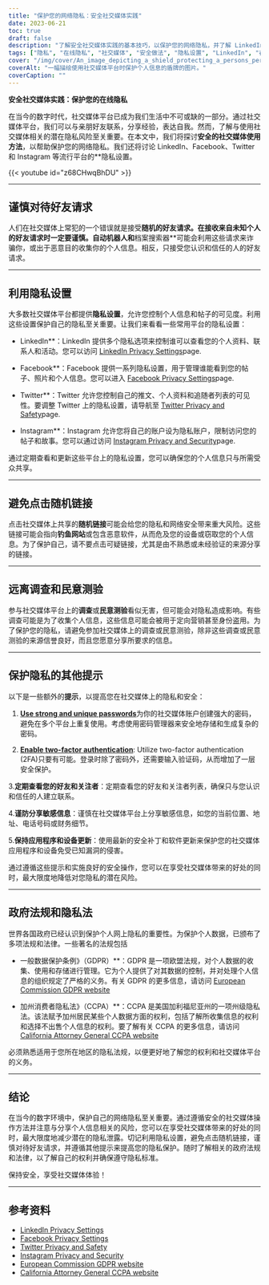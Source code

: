 ```yaml
---
title: "保护您的网络隐私：安全社交媒体实践"
date: 2023-06-21
toc: true
draft: false
description: "了解安全社交媒体实践的基本技巧，以保护您的网络隐私，并了解 LinkedIn、Facebook、Twitter 和 Instagram 等流行平台的隐私设置。"
tags: ["隐私", "在线隐私", "社交媒体", "安全做法", "隐私设置", "LinkedIn", "在 Facebook 上", "推特", "Instagram", "好友申请", "随机链接", "调查", "政府法规", "GDPR", "CCPA", "网络安全", "数据保护", "个人资料", "隐私泄露", "数字安全", "隐私风险", "隐私法", "隐私条例", "数据隐私", "在线安全", "隐私保护", "社交媒体隐私", "隐私提示", "在线隐私保护措施", "保护个人信息"]
cover: "/img/cover/An_image_depicting_a_shield_protecting_a_persons_personal.png"
coverAlt: "一幅描绘使用社交媒体平台时保护个人信息的盾牌的图片。"
coverCaption: ""
---
```


**安全社交媒体实践：保护您的在线隐私**

在当今的数字时代，社交媒体平台已成为我们生活中不可或缺的一部分。通过社交媒体平台，我们可以与亲朋好友联系，分享经验，表达自我。然而，了解与使用社交媒体相关的潜在隐私风险至关重要。在本文中，我们将探讨**安全的社交媒体使用方法**，以帮助保护您的网络隐私。我们还将讨论 LinkedIn、Facebook、Twitter 和 Instagram 等流行平台的**隐私设置。

{{< youtube id="z68CHwqBhDU" >}}

______

## 谨慎对待好友请求

人们在社交媒体上常犯的一个错误就是接受**随机的好友请求。在接收来自未知个人的好友请求时一定要谨慎。**自动机器人**和**档案搜索器**可能会利用这些请求来诈骗你，或出于恶意目的收集你的个人信息。相反，只接受您认识和信任的人的好友请求。

______

## 利用隐私设置

大多数社交媒体平台都提供**隐私设置**，允许您控制个人信息和帖子的可见度。利用这些设置保护自己的隐私至关重要。让我们来看看一些常用平台的隐私设置：

- LinkedIn**：LinkedIn 提供多个隐私选项来控制谁可以查看您的个人资料、联系人和活动。您可以访问 [LinkedIn Privacy Settings](https://www.linkedin.com/psettings/privacy)page.

- Facebook**：Facebook 提供一系列隐私设置，用于管理谁能看到您的帖子、照片和个人信息。您可以进入 [Facebook Privacy Settings](https://www.facebook.com/settings?tab=privacy)page.

- Twitter**：Twitter 允许您控制自己的推文、个人资料和追随者列表的可见性。要调整 Twitter 上的隐私设置，请导航至 [Twitter Privacy and Safety](https://twitter.com/settings/privacy)page.

- Instagram**：Instagram 允许您将自己的账户设为隐私账户，限制访问您的帖子和故事。您可以通过访问 [Instagram Privacy and Security](https://www.instagram.com/accounts/privacy_and_security/)page.

通过定期查看和更新这些平台上的隐私设置，您可以确保您的个人信息只与所需受众共享。

______

## 避免点击随机链接

点击社交媒体上共享的**随机链接**可能会给您的隐私和网络安全带来重大风险。这些链接可能会指向**钓鱼网站**或包含恶意软件，从而危及您的设备或窃取您的个人信息。为了保护自己，请不要点击可疑链接，尤其是由不熟悉或未经验证的来源分享的链接。

______

## 远离调查和民意测验

参与社交媒体平台上的**调查**或**民意测验**看似无害，但可能会对隐私造成影响。有些调查可能是为了收集个人信息，这些信息可能会被用于定向营销甚至身份盗用。为了保护您的隐私，请避免参加社交媒体上的调查或民意测验，除非这些调查或民意测验的来源信誉良好，而且您愿意分享所要求的信息。

______

## 保护隐私的其他提示

以下是一些额外的**提示**，以提高您在社交媒体上的隐私和安全：

1. [**Use strong and unique passwords**](https://simeononsecurity.com/articles/how-to-create-strong-passwords/)为你的社交媒体账户创建强大的密码，避免在多个平台上重复使用。考虑使用密码管理器来安全地存储和生成复杂的密码。

2. [**Enable two-factor authentication**](https://simeononsecurity.com/articles/what-are-the-diferent-kinds-of-factors-in-mfa/): Utilize two-factor authentication (2FA)只要有可能。登录时除了密码外，还需要输入验证码，从而增加了一层安全保护。

3.**定期查看您的好友和关注者**：定期查看您的好友和关注者列表，确保只与您认识和信任的人建立联系。

4.**谨防分享敏感信息**：谨慎在社交媒体平台上分享敏感信息，如您的当前位置、地址、电话号码或财务细节。

5.**保持应用程序和设备更新**：使用最新的安全补丁和软件更新来保护您的社交媒体应用程序和设备免受已知漏洞的侵害。

通过遵循这些提示和实施良好的安全操作，您可以在享受社交媒体带来的好处的同时，最大限度地降低对您隐私的潜在风险。

______

## 政府法规和隐私法

世界各国政府已经认识到保护个人网上隐私的重要性。为保护个人数据，已颁布了多项法规和法律。一些著名的法规包括

- 一般数据保护条例》（GDPR）**：GDPR 是一项欧盟法规，对个人数据的收集、使用和存储进行管理。它为个人提供了对其数据的控制，并对处理个人信息的组织规定了严格的义务。有关 GDPR 的更多信息，请访问 [European Commission GDPR website](https://ec.europa.eu/info/law/law-topic/data-protection_en)

- 加州消费者隐私法》（CCPA）**：CCPA 是美国加利福尼亚州的一项州级隐私法。该法赋予加州居民某些个人数据方面的权利，包括了解所收集信息的权利和选择不出售个人信息的权利。要了解有关 CCPA 的更多信息，请访问 [California Attorney General CCPA website](https://oag.ca.gov/privacy/ccpa)

必须熟悉适用于您所在地区的隐私法规，以便更好地了解您的权利和社交媒体平台的义务。

______

## 结论

在当今的数字环境中，保护自己的网络隐私至关重要。通过遵循安全的社交媒体操作方法并注意与分享个人信息相关的风险，您可以在享受社交媒体带来的好处的同时，最大限度地减少潜在的隐私泄露。切记利用隐私设置，避免点击随机链接，谨慎对待好友请求，并遵循其他提示来提高您的隐私保护。随时了解相关的政府法规和法律，以了解自己的权利并确保遵守隐私标准。

保持安全，享受社交媒体体验！

______

## 参考资料

- [LinkedIn Privacy Settings](https://www.linkedin.com/psettings/privacy)
- [Facebook Privacy Settings](https://www.facebook.com/settings?tab=privacy)
- [Twitter Privacy and Safety](https://twitter.com/settings/privacy)
- [Instagram Privacy and Security](https://www.instagram.com/accounts/privacy_and_security/)
- [European Commission GDPR website](https://ec.europa.eu/info/law/law-topic/data-protection_en)
- [California Attorney General CCPA website](https://oag.ca.gov/privacy/ccpa)
